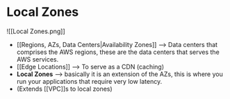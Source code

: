 # Local Zones
![[Local Zones.png]]
- [[Regions, AZs, Data Centers|Availability Zones]] --> Data centers that comprises the AWS regions, these are the data centers that serves the AWS services.
- [[Edge Locations]] --> To serve as a CDN (caching)
- **Local Zones** --> basically it is an extension of the AZs, this is where you run your applications that require very low latency.
- (Extends [[VPC]]s to local zones)


